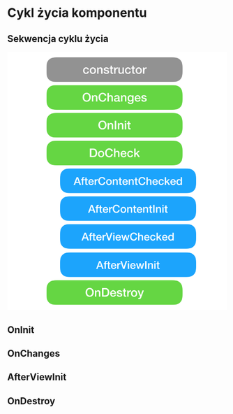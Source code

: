 # Cykl życia komponentu

## Sekwencja cyklu życia

![](/assets/lifecycle.png)

## OnInit

## OnChanges

## AfterViewInit

## OnDestroy